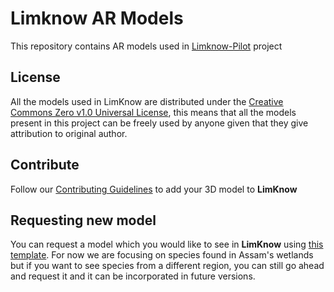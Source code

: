 # Limknow AR Models
This repository contains AR models used in [Limknow-Pilot](https://github.com/sangeetagupta2068/LimKnow-Pilot/) project

## License 
All the models used in LimKnow are distributed under the [Creative Commons Zero v1.0 Universal License](LICENSE), this means that all the models present in this project can be freely used by anyone given that they give attribution to original author. 

## Contribute
Follow our [Contributing Guidelines](CONTRIUTING.md) to add your 3D model to **LimKnow**

## Requesting new model
You can request a model which you would like to see in **LimKnow** using [this template](https://github.com/shriaas2898/Limknow-AR-Models/issues/new?assignees=&labels=&template=request-a-model.md&title=). For now we are focusing on species found in Assam's wetlands but if you want to see species from a different region, you can still go ahead and request it and it can be incorporated in future versions.
